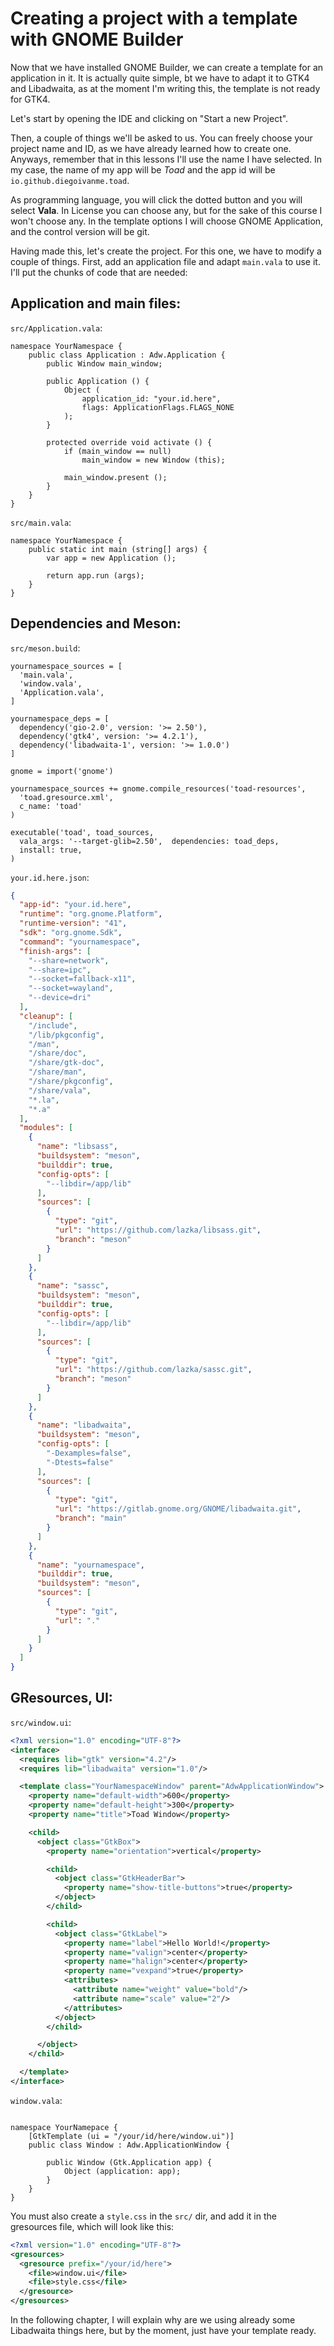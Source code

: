 # Creating a project with a template with GNOME Builder

Now that we have installed GNOME Builder, we can create a template for an application in it. It is actually quite simple, bt we have to adapt it to GTK4 and Libadwaita, as at the moment I'm writing this, the template is not ready for GTK4.

Let's start by opening the IDE and clicking on "Start a new Project".

Then, a couple of things we'll be asked to us. You can freely choose your project name and ID, as we have already learned how to create one. Anyways, remember that in this lessons I'll use the name I have selected. In my case, the name of my app will be *Toad* and the app id will be `io.github.diegoivanme.toad`.

As programming language, you will click the dotted button and you will select **Vala**. In License you can choose any, but for the sake of this course I won't choose any. In the template options I will choose GNOME Application, and the control version will be git.

Having made this, let's create the project. For this one, we have to modify a couple of things. First, add an application file and adapt `main.vala` to use it. I'll put the chunks of code that are needed:

## Application and main files:

`src/Application.vala`:

```vala
namespace YourNamespace {
    public class Application : Adw.Application {
        public Window main_window;

        public Application () {
            Object (
                application_id: "your.id.here",
                flags: ApplicationFlags.FLAGS_NONE
            );
        }

        protected override void activate () {
            if (main_window == null)
                main_window = new Window (this);

            main_window.present ();
        }
    }
}
```

`src/main.vala`:

```vala
namespace YourNamespace {
    public static int main (string[] args) {
        var app = new Application ();

        return app.run (args);
    }
}
```

## Dependencies and Meson:

`src/meson.build`:

```meson
yournamespace_sources = [
  'main.vala',
  'window.vala',
  'Application.vala',
]

yournamespace_deps = [
  dependency('gio-2.0', version: '>= 2.50'),
  dependency('gtk4', version: '>= 4.2.1'),
  dependency('libadwaita-1', version: '>= 1.0.0')
]

gnome = import('gnome')

yournamespace_sources += gnome.compile_resources('toad-resources',
  'toad.gresource.xml',
  c_name: 'toad'
)

executable('toad', toad_sources,
  vala_args: '--target-glib=2.50',  dependencies: toad_deps,
  install: true,
)
```

`your.id.here.json`:

```json
{
  "app-id": "your.id.here",
  "runtime": "org.gnome.Platform",
  "runtime-version": "41",
  "sdk": "org.gnome.Sdk",
  "command": "yournamespace",
  "finish-args": [
    "--share=network",
    "--share=ipc",
    "--socket=fallback-x11",
    "--socket=wayland",
    "--device=dri"
  ],
  "cleanup": [
    "/include",
    "/lib/pkgconfig",
    "/man",
    "/share/doc",
    "/share/gtk-doc",
    "/share/man",
    "/share/pkgconfig",
    "/share/vala",
    "*.la",
    "*.a"
  ],
  "modules": [
    {
      "name": "libsass",
      "buildsystem": "meson",
      "builddir": true,
      "config-opts": [
        "--libdir=/app/lib"
      ],
      "sources": [
        {
          "type": "git",
          "url": "https://github.com/lazka/libsass.git",
          "branch": "meson"
        }
      ]
    },
    {
      "name": "sassc",
      "buildsystem": "meson",
      "builddir": true,
      "config-opts": [
        "--libdir=/app/lib"
      ],
      "sources": [
        {
          "type": "git",
          "url": "https://github.com/lazka/sassc.git",
          "branch": "meson"
        }
      ]
    },
    {
      "name": "libadwaita",
      "buildsystem": "meson",
      "config-opts": [
        "-Dexamples=false",
        "-Dtests=false"
      ],
      "sources": [
        {
          "type": "git",
          "url": "https://gitlab.gnome.org/GNOME/libadwaita.git",
          "branch": "main"
        }
      ]
    },
    {
      "name": "yournamespace",
      "builddir": true,
      "buildsystem": "meson",
      "sources": [
        {
          "type": "git",
          "url": "."
        }
      ]
    }
  ]
}
```

## GResources, UI:

`src/window.ui`:

```xml
<?xml version="1.0" encoding="UTF-8"?>
<interface>
  <requires lib="gtk" version="4.2"/>
  <requires lib="libadwaita" version="1.0"/>

  <template class="YourNamespaceWindow" parent="AdwApplicationWindow">
    <property name="default-width">600</property>
    <property name="default-height">300</property>
    <property name="title">Toad Window</property>

    <child>
      <object class="GtkBox">
        <property name="orientation">vertical</property>

        <child>
          <object class="GtkHeaderBar">
            <property name="show-title-buttons">true</property>
          </object>
        </child>

        <child>
          <object class="GtkLabel">
            <property name="label">Hello World!</property>
            <property name="valign">center</property>
            <property name="halign">center</property>
            <property name="vexpand">true</property>
            <attributes>
              <attribute name="weight" value="bold"/>
              <attribute name="scale" value="2"/>
            </attributes>
          </object>
        </child>

      </object>
    </child>

  </template>
</interface>
```

`window.vala`:

```vala

namespace YourNamepace {
	[GtkTemplate (ui = "/your/id/here/window.ui")]
	public class Window : Adw.ApplicationWindow {

		public Window (Gtk.Application app) {
			Object (application: app);
		}
	}
}
```

You must also create a `style.css` in the `src/` dir, and add it in the gresources file, which will look like this:

```xml
<?xml version="1.0" encoding="UTF-8"?>
<gresources>
  <gresource prefix="/your/id/here">
    <file>window.ui</file>
    <file>style.css</file>
  </gresource>
</gresources>
```

In the following chapter, I will explain why are we using already some Libadwaita things here, but by the moment, just have your template ready.